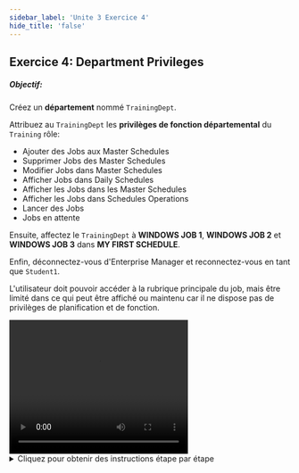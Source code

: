 ```yaml
---
sidebar_label: 'Unite 3 Exercice 4'
hide_title: 'false'
---
```


## Exercice 4: Department Privileges

##### Objectif:

Créez un **département** nommé ```TrainingDept```.

Attribuez au ```TrainingDept``` les **privilèges de fonction départemental** du ```Training``` rôle:

* Ajouter des Jobs aux Master Schedules
* Supprimer Jobs des Master Schedules
* Modifier Jobs dans Master Schedules
* Afficher Jobs dans Daily Schedules
* Afficher les Jobs dans les Master Schedules
* Afficher les Jobs dans Schedules Operations
* Lancer des Jobs
* Jobs en attente

Ensuite, affectez le ```TrainingDept``` à **WINDOWS JOB 1**, **WINDOWS JOB 2** et **WINDOWS JOB 3** dans **MY FIRST SCHEDULE**.

Enfin, déconnectez-vous d'Enterprise Manager et reconnectez-vous en tant que ```Student1```.  

L'utilisateur doit pouvoir accéder à la rubrique principale du job, mais être limité dans ce qui peut être affiché ou maintenu car il ne dispose pas de privilèges de planification et de fonction.


<div>
<video width="320" height="240" controls>
  <source src="videobasic/U3E4.mp4" type="video/mp4"></source>
Your browser does not support the video tag.
</video>
</div>

<details>

<summary>Cliquez pour obtenir des instructions étape par étape</summary>

1. Créer un département
    * Sous **Security**, double-cliquez sur **Departments**.
    * Cliquez sur le bouton Add dans la barre d'outils Departments.
    * Tapez ```TrainingDept``` dans le champ **Name**.
    * Tapez **Department created for training** dans le champ **documentation**
    * Cliquez sur le bouton Save dans la barre d'outils Departments.
    * Fermez l'onglet Departments.
2. Attribuer des privilèges de fonction départemental au rôle
    * Sous la rubrique **Security > Privileges**, double-cliquez sur **Departmental Function Privileges**.
    * Sur la liste déroulante **Select Rôle**, sélectionnez **Training Role**
        * Notez que tous les privilèges sont sous la liste **Revoked** (sur la gauche)
    * Dans la liste déroulante **Departments**, sélectionnez ```TrainingDept```.
    * Accorder au rôle les privilèges de fonction départemental suivants
        * Ajouter des Jobs aux Master Schedules
        * Supprimer les Jobs des Master Schedules
        * Modifier les Jobs dans les Master Schedules
        * Afficher les Jobs dans les Daily Schedules
        * Afficher les Jobs dans les Master Schedules
        * Afficher les Jobs dans les Schedules
        * Lancer des Jobs
        * Jobs en attente
    * Fermez l'onglet Privilèges départementaux.

:::note Remarque
l'utilisateur ```Student1``` (qui se trouve sous le rôle de Training) peut désormais ajouter / modifier / supprimer des Jobs aux Schedules et les afficher dans l'écran Operations Views. L'utilisateur peut également suspendre et libérer des Jobs.
:::

3. Attribuer le Département à un Job
    * Sous la rubrique **Administration**, double-cliquez sur **Job Master**.
    * Sélectionnez **My First Schedule**.
    * Sélectionnez **Windows Job 1**.
    * Sélectionnez ```TrainingDept``` dans le champ « **Department** ».
    * Cliquez sur le bouton Save dans la barre d'outils Job Master.
    * Cliquez sur l'onglet **Frequency**.
    * Sous Job Build Status, activez « **On Hold** ».
    * Cliquez sur le bouton Save dans la barre d'outils Job Master.
    * Sélectionnez **Windows Job 2** .
    * Sélectionnez ```TrainingDept``` dans le champ « **Department** ».
    * Cliquez sur le bouton Save dans la barre d'outils Job Master.
    * Cliquez sur l'onglet **Frequency**.
    * Sous Statut de création de la tâche, activez « **On Hold** ».
    * Cliquez sur le bouton Save dans la barre d'outils Job Master.
    * Sélectionnez **Windows Job 3**.
    * Sélectionnez ```TrainingDept``` dans le champ « **Department** ».
    * Cliquez sur le bouton Save dans la barre d'outils Job Master.
    * Fermez l'onglet Job Master.
4. Vérifier l'accès des utilisateurs
    * Déconnectez-vous d'Enterprise Manager. Cliquez sur le bouton Logout ou sélectionnez Logout dans la barre de menus d'Enterprise Manager.
    * Cliquez sur **OK** pour confirmer que vous vous déconnectez.
    * À partir de l'écran de connexion OpCon / xps, tapez ```Student1``` dans le champ **Username** et ```password1``` dans le champ **password**. Cliquez sur Login.
    * Notez que l'utilisateur n'a toujours pas le privilège de voir les **machines** sous la rubrique **Administration**.
    * Notez que cet utilisateur peut désormais accéder à la rubrique **Job Master**.
    * Double-cliquez sur la rubrique **Job Master**.
    * Essayez de sélectionner un Schedule dans la liste déroulante **Schedule**. Que s'est-il passé?
    * Fermez le Job Master.
    * Déconnectez-vous d'Enterprise Manager. Cliquez sur **OK** pour confirmer que vous vous déconnectez.
    * À partir de l'écran de connexion OpCon / xps, laissez les champs **Username** et **Password** vides et cliquez sur **Login**.

:::caution Remarque
l'utilisateur ```Student1``` ne peut pas afficher ni gérer les jobs dans un schedule car nous n'avons pas encore configuré le schedule et les privilèges fonctionnels
:::

</details>